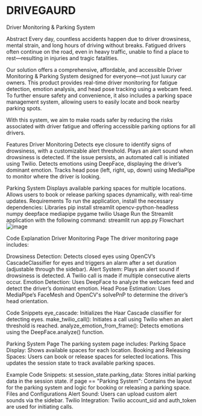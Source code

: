 # DRIVEGAURD
Driver Monitoring & Parking System

Abstract
   Every day, countless accidents happen due to driver drowsiness, mental strain, and long hours of driving without breaks. Fatigued drivers often continue on the road, even in heavy traffic, unable to find a place to rest—resulting in injuries and tragic fatalities.

Our solution offers a comprehensive, affordable, and accessible Driver Monitoring & Parking System designed for everyone—not just luxury car owners. This product provides real-time driver monitoring for fatigue detection, emotion analysis, and head pose tracking using a webcam feed. To further ensure safety and convenience, it also includes a parking space management system, allowing users to easily locate and book nearby parking spots.

With this system, we aim to make roads safer by reducing the risks associated with driver fatigue and offering accessible parking options for all drivers.

Features
Driver Monitoring
    Detects eye closure to identify signs of drowsiness, with a customizable alert threshold.
    Plays an alert sound when drowsiness is detected. If the issue persists, an automated call is initiated using Twilio.
    Detects emotions using DeepFace, displaying the driver’s dominant emotion.
    Tracks head pose (left, right, up, down) using MediaPipe to monitor where the driver is looking.
    
Parking System
    Displays available parking spaces for multiple locations.
    Allows users to book or release parking spaces dynamically, with real-time updates.
Requirements
    To run the application, install the necessary dependencies:
Libraries
    pip install streamlit opencv-python-headless numpy deepface mediapipe pygame twilio
Usage
    Run the Streamlit application with the following command:
                streamlit run app.py
Flowchart
![image](https://github.com/user-attachments/assets/9ddf65f3-cfe4-4fc9-8b2b-4c692ccb7361)

Code Explanation
Driver Monitoring Page
    The driver monitoring page includes:

Drowsiness Detection: Detects closed eyes using OpenCV’s CascadeClassifier for eyes and triggers an alarm after a set duration (adjustable through the sidebar).
Alert System: Plays an alert sound if drowsiness is detected. A Twilio call is made if multiple consecutive alerts occur.
Emotion Detection: Uses DeepFace to analyze the webcam feed and detect the driver’s dominant emotion.
Head Pose Estimation: Uses MediaPipe’s FaceMesh and OpenCV's solvePnP to determine the driver’s head orientation.

Code Snippets
eye_cascade: Initializes the Haar Cascade classifier for detecting eyes.
make_twilio_call(): Initiates a call using Twilio when an alert threshold is reached.
analyze_emotion_from_frame(): Detects emotions using the DeepFace.analyze() function.

Parking System Page
The parking system page includes:
Parking Space Display: Shows available spaces for each location.
Booking and Releasing Spaces: Users can book or release spaces for selected locations. This updates the session state to track available parking spaces.

Example Code Snippets:
st.session_state.parking_data: Stores initial parking data in the session state.
if page == "Parking System": Contains the layout for the parking system and logic for booking or releasing a parking space.
Files and Configurations
Alert Sound: Users can upload custom alert sounds via the sidebar.
Twilio Integration: Twilio account_sid and auth_token are used for initiating calls.
